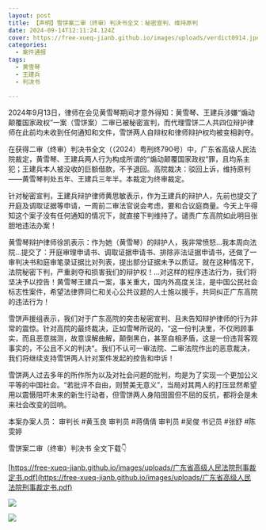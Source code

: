 ```yaml
---
layout: post
title: 【声明】雪饼案二审（终审）判决书全文：秘密宣判、维持原判
date: 2024-09-14T12:11:24.124Z
cover: https://free-xueq-jianb.github.io/images/uploads/verdict0914.jpeg
categories:
  - 案件通报
tags:
  - 黄雪琴
  - 王建兵
  - 判决书

---
```


2024年9月13日，律师在会见黄雪琴期间才意外得知：黄雪琴、王建兵涉嫌“煽动颠覆国家政权”一案（雪饼案）二审已被秘密宣判，而代理雪饼二人共四位辩护律师在此前均未收到任何通知和文件，雪饼两人自辩权和律师辩护权均被变相剥夺。

在获得二审（终审）判决书全文（（2024）粤刑终790号）中，广东省高级人民法院裁定，黄雪琴、王建兵两人行为构成所谓的“煽动颠覆国家政权”罪，且均系主犯；王建兵本人被没收的巨额借款，不予退回。高院裁决：驳回上诉，维持原判——黄雪琴判处五年、王建兵三年半。本裁定为终审裁定。

针对秘密宣判，王建兵辩护律师黄思敏表示，作为王建兵的辩护人，先前也提交了开庭及调取证据等申请，一周前二审法官说会考虑，要和合议庭商量。今天上午得知这个案子没有任何通知的情况下，就直接下判维持了。谴责广东高院如此明目张胆地违法办案！

黄雪琴辩护律师徐凯表示：作为她（黄雪琴）的辩护人，我非常愤怒…我本周向法院…提交了：开庭审理申请书、调取证据申请书、排除非法证据申请书，还做了一审判决书和庭审笔录证据比对列表，提出部分证据未予以质证。就在这种情况下，法院秘密下判，严重剥夺和损害我们的辩护权！…对这样的程序违法行为，我们将坚决予以控告！黄雪琴王建兵一案，事关重大，国内外高度关注，是中国公民社会标志性案件，希望法律界同仁和关心公共议题的人士施以援手，共同纠正广东高院的违法行为！

雪饼声援组表示，我们对于广东高院的突击秘密宣判、且未告知辩护律师的行为非常的震惊。针对高院的最终裁决，正如雪琴所说的，“这一份判决里，不仅罔顾事实，而且恶意揣测，故意误解曲解，颠倒黑白，甚至自相矛盾，这是一份违背客观事实的，不公且不义的判决“。我们不认可一审法院、二审法院作出的恶意裁决，我们将继续支持雪饼两人针对案件发起的控告和申诉！

雪饼两人过去多年的所作所为以及对社会问题的批判，均是为了实现一个更加公义平等的中国社会。“若批评不自由，则赞美无意义”，当局对其两人的打压显然希望用以震慑阻吓未来的新生行动者，但雪饼两人身陷囹圄但不屈的反抗，都将会是未来社会改变的回响。

本案办案人员：
审判长 #黄玉良
审判员 #蒋倩倩
审判员 #吴俊
书记员 #张舒 #陈雯婷

雪饼案二审（终审）判决书 全文下载👇

[https://free-xueq-jianb.github.io/images/uploads/广东省高级人民法院刑事裁定书.pdf](https://free-xueq-jianb.github.io/images/uploads/广东省高级人民法院刑事裁定书.pdf)

![](https://free-xueq-jianb.github.io/images/uploads/verdict0914.jpeg)

![](https://free-xueq-jianb.github.io/images/uploads/verdict0914_en.jpeg)